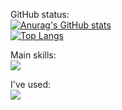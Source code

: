 GitHub status:<br>
[![Anurag's GitHub stats](https://github-readme-stats.vercel.app/api?username=kawauso-luv&hide_border=true&theme=tokyonight&hide_title=true)](https://github.com/anuraghzra/github-readme-stats)
<br>
[![Top Langs](https://github-readme-stats.vercel.app/api/top-langs/?username=kawauso-luv&hide_border=true&theme=tokyonight&hide_title=true&layout=compact&line_height=60)](https://github.com/anuraghazra/github-readme-stats)

Main skills:<br>
![](https://skillicons.dev/icons?&perline=10&i=ruby,html,css,discord,notion,github)

I've used:<br>
![](https://skillicons.dev/icons?&perline=10&i=unity,androidstudio,blender,bootstrap,c,cs,cpp,figma,gmail,heroku,ae,pr,ai,ps,instagram,java,js,jquery,kotlin,misskey,p5js,postgres,py,swift,twitter,visualstudio,vscode,windows)

<!--
**kawauso-luv/kawauso-luv** is a ✨ _special_ ✨ repository because its `README.md` (this file) appears on your GitHub profile.

Here are some ideas to get you started:

- 🔭 I’m currently working on ...
- 🌱 I’m currently learning ...
- 👯 I’m looking to collaborate on ...
- 🤔 I’m looking for help with ...
- 💬 Ask me about ...
- 📫 How to reach me: ...
- 😄 Pronouns: ...
- ⚡ Fun fact: ...
-->
